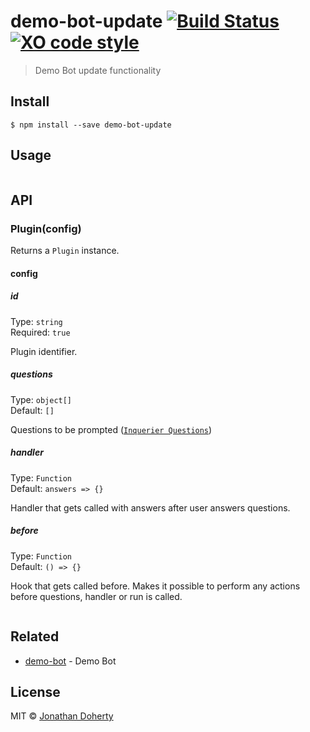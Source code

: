 # demo-bot-update [![Build Status](https://travis-ci.org/dohjon/demo-bot-update.svg?branch=master)](https://travis-ci.org/dohjon) [![XO code style](https://img.shields.io/badge/code_style-XO-5ed9c7.svg)](https://github.com/sindresorhus/xo)

> Demo Bot update functionality


## Install

```
$ npm install --save demo-bot-update
```


## Usage

```js

```


## API

### Plugin(config)

Returns a `Plugin` instance.

#### config

##### id

Type: `string`<br>
Required: `true`

Plugin identifier.

##### questions

Type: `object[]`<br>
Default: `[]`

Questions to be prompted ([`Inquerier Questions`](https://github.com/SBoudrias/Inquirer.js#questions))

##### handler

Type: `Function`<br>
Default: `answers => {}`

Handler that gets called with answers after user answers questions.

##### before

Type: `Function`<br>
Default: `() => {}`

Hook that gets called before. Makes it possible to perform any actions before questions, handler or run is called.

```js
```

## Related

- [demo-bot](https://github.com/dohjon/demo-bot) - Demo Bot

## License

MIT © [Jonathan Doherty](https://github.com/dohjon)
